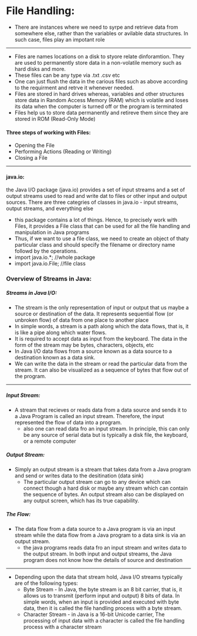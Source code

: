 # File Handling:   
- There are instances where we need to syrpe and retrieve data from somewhere else, rather than the variables or avilable data structures. In such case, files play an impotant role
***   
* Files are names locations on a disk to styore relate dinforamtion. They are used to permanently store data in a non-volatile memory such as hard disks and more.
* These files can be any type via .txt .csv etc
* One can just flush the data in the carious files such as above according to the requirment and retrve it whenever needed.
* Files are stored in hard drives whereas, variables and other structures store data in Random Access Memory (RAM) which is volatile and loses its data when the computer is turned off or the program is terminated
* Files help us to store data permanently and retireve them since they are stored in ROM (Read-Only Mode)
#### Three steps of working with Files:
* Opening the File
* Performing Actions (Reading or Writing)
* Closing a File 
***   
#### java.io:
the Java I/O package (java.io) provides a set of input streams and a set of output streams used to read and write dat to files or other input and output sources. There are three categries of classes in java.io - input streams, output streams, and everything else
* this package contains a lot of things. Hence, to precisely work with Files, it provides a File class that can be used for all the file handling and manipulation in Java programs
* Thus, if we want to use a file class, we need to create an object of thaty particular class and should specify the filename or directory name followd by the operations.
* import java.io.*; //whole package
* import java.io.File; //file class 

### Overview of Streams in Java:
##### Streams in Java I/O:
- The stream is the only representation of input or output that us maybe a source or 
    destination of the data. It represents sequential flow (or unbroken flow) of data from one place to another place 
- In simple words, a stream is a path along which the data flows, that is, it is like a 
    pipe along which water flows. 
- It is required to accept data as input from the keyboard. The data in the form of the 
    stream may be bytes, characters, objects, etc 
- In Java I/O data flows from a source known as a data source to a destination known as a 
    data sink.
- We can write the data in the stream or read the particular data from the stream. It can 
    also be visualized as a sequence of bytes that flow out of the program. 
***   
##### Input Stream:
- A stream that recieves or reads data from a data source and sends it to a Java Program is
     called an input stream. Therefore, the input represented the flow of data into a program.
    * also one can read data fro an input stream. In principle, this can only be any 
    source of serial data but is typically a disk file, the keyboard, or a remote computer

##### Output Stream:
- Simply an output stream is a stream that takes data from a Java program and send or 
    writes data to the desitination (data sink)
    * The particular output stream can go to any device which can connect though a hard disk or maybe any stream which can contain the sequence of bytes. An output stream also can be displayed on any output screen, which has its true capability.

##### The Flow:
- The data flow from a data source to a Java program is via an input stream while the data 
    flow from a Java program to a data sink is via an output stream. 
    * the java programs reads data fro an input stream and writes data to the output stream. In both input and output streams, the Java program does not know how the details of source and destination
***   
* Depending upon the data that stream hold, Java I/O streams typically are of the 
    following types:
    * Byte Stream - In Java, the byte stream is an 8 bit carrier, that is, it allows us to transmit (perform input and output) 8 bits of data. In simple words, when an input is provided and executed with byte data, then it is called the file handling process with a byte stream.
    * Character Stream - in Java is a 16-bit Unicode carrier, The processing of input data with a character is called the file handling process with a character stream 
    
